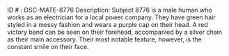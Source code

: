 ID # : DSC-MATE-8776
Description: Subject 8776 is a male human who works as an electrician for a local power company. They have green hair styled in a messy fashion and wears a purple cap on their head. A red victory band can be seen on their forehead, accompanied by a silver chain as their main accessory. Their most notable feature, however, is the constant smile on their face. 